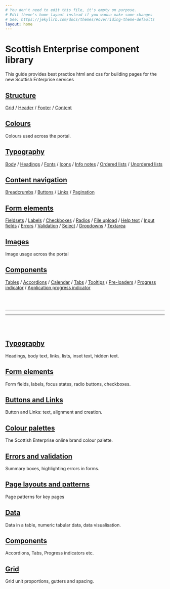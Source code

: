 ```yaml
---
# You don't need to edit this file, it's empty on purpose.
# Edit theme's home layout instead if you wanna make some changes
# See: https://jekyllrb.com/docs/themes/#overriding-theme-defaults
layout: home
---
```


<h1>Scottish Enterprise component library</h1>

<p>This guide provides best practice html and css for building pages for the new Scottish Enterprise services</p> 

<div class="row">
  <div class="link-block col-md-4">
    <h2><a href="structure/">Structure</a></h2>
    <p><a href="structure/grid/">Grid</a> / <a href="structure/header/">Header</a> / <a href="structure/footer/">Footer</a> / <a href="structure/content/">Content</a></p>
  </div>
  <div class="link-block col-md-4">
    <h2><a href="colours/">Colours</a></h2>
    <p>Colours used across the portal.</p>
  </div>
  <div class="link-block col-md-4">
    <h2><a href="Typography/">Typography</a></h2>
    <p><a href="typography/body-copy">Body</a> / <a href="typography/h1-h6">Headings</a> / <a href="typography/fonts">Fonts</a> / <a href="typography/icons">Icons</a> / <a href="typography/info-notes">Info notes</a> / <a href="typography/Ordered-list">Ordered lists</a> / <a href="typography/Unordered-list">Unordered lists</a></p>
  </div>
</div>

<div class="row">
  <div class="link-block col-md-4">
    <h2><a href="content-navigation/">Content navigation</a></h2>
    <p><a href="content-nav/breadcrumbs">Breadcrumbs</a> / <a href="content-nav/buttons">Buttons</a> / <a href="content-nav/links">Links</a> / <a href="content-nav/pagination">Pagination</a></p>
  </div>
  <div class="link-block col-md-4">
    <h2><a href="form-elements/">Form elements</a></h2>
    <p><a href="form-elements/fieldsets/">Fieldsets</a> / <a href="form-elements/labels">Labels</a> / <a href="form-elements/checkboxes">Checkboxes</a> / <a href="form-elements/radio-buttons">Radios</a> / <a href="form-elements/file-upload">File upload</a> / <a href="form-elements/help-text">Help text</a> / <a href="form-elements/input-fields">Input fields</a> / <a href="form-elements/errors">Errors</a> / <a href="form-elements/input-validation">Validation</a> / <a href="form-elements/select-menu">Select</a> / <a href="form-elements/dropdowns">Dropdowns</a> / <a href="form-elements/text-area">Textarea</a></p>
  </div>
  <div class="link-block col-md-4">
    <h2><a href="images/">Images</a></h2>
    <p>Image usage across the portal</p>
  </div>
</div>

<div class="row">
  <div class="link-block col-md-4">
    <h2><a href="components/">Components</a></h2>
    <p><a href="">Tables</a> / <a href="">Accordions</a> / <a href="">Calendar</a> / <a href="">Tabs</a> / <a href="">Tooltips</a> / <a href="form-elements/">Pre-loaders</a> / <a href="components/progress-indicator/">Progress indicator</a> / <a href="components/application-progress-indicator/">Application progress indicator</a></p>
  </div>
</div>

<br /><br />
<hr><hr>
<br /><br />

<div class="row">
  <div class="link-block col-md-4">
    <h2><a href="typography/">Typography</a></h2>
    <p>Headings, body text, links, lists, inset text, hidden text.</p>
  </div>
  <div class="link-block col-md-4">
    <h2><a href="form-elements/">Form elements</a></h2>
    <p>Form fields, labels, focus states, radio buttons, checkboxes.</p>
  </div>
  <div class="link-block col-md-4">
    <h2><a href="buttons/">Buttons and Links</a></h2>
    <p>Button and Links: text, alignment and creation.</p>
  </div>
</div>

<div class="row">
  <div class="link-block col-md-4">
    <h2><a href="colour-palettes/">Colour palettes</a></h2>
    <p>The Scottish Enterprise online brand colour palette.</p>
  </div>
  <div class="link-block col-md-4">
    <h2><a href="errors-validation/">Errors and validation</a></h2>
    <p>Summary boxes, highlighting errors in forms.</p>
  </div>
  <div class="link-block col-md-4">
    <h2><a href="page-patterns/">Page layouts and patterns</a></h2>
    <p>Page patterns for key pages</p>
  </div>
</div>

<div class="row">
  <div class="link-block col-md-4">
    <h2><a href="data/">Data</a></h2>
    <p>Data in a table, numeric tabular data, data visualisation.</p>
  </div>
  <div class="link-block col-md-4">
    <h2><a href="components/">Components</a></h2>
    <p>Accordions, Tabs, Progress indicators etc.</p>
  </div>
  <div class="link-block col-md-4">
    <h2><a href="grid/">Grid</a></h2>
    <p>Grid unit proportions, gutters and spacing.</p>
  </div>

</div>